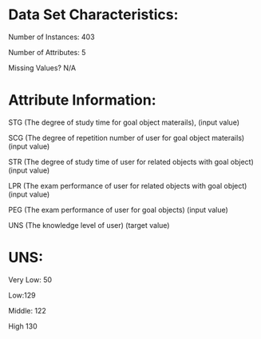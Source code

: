 # Data Set Characteristics:  

Number of Instances: 403

Number of Attributes: 5

Missing Values? N/A

# Attribute Information:

STG (The degree of study time for goal object materails), (input value) 

SCG (The degree of repetition number of user for goal object materails) (input value) 

STR (The degree of study time of user for related objects with goal object) (input value) 

LPR (The exam performance of user for related objects with goal object) (input value) 

PEG (The exam performance of user for goal objects) (input value) 

UNS (The knowledge level of user) (target value) 

# UNS: 

Very Low: 50 

Low:129 

Middle: 122 

High 130
